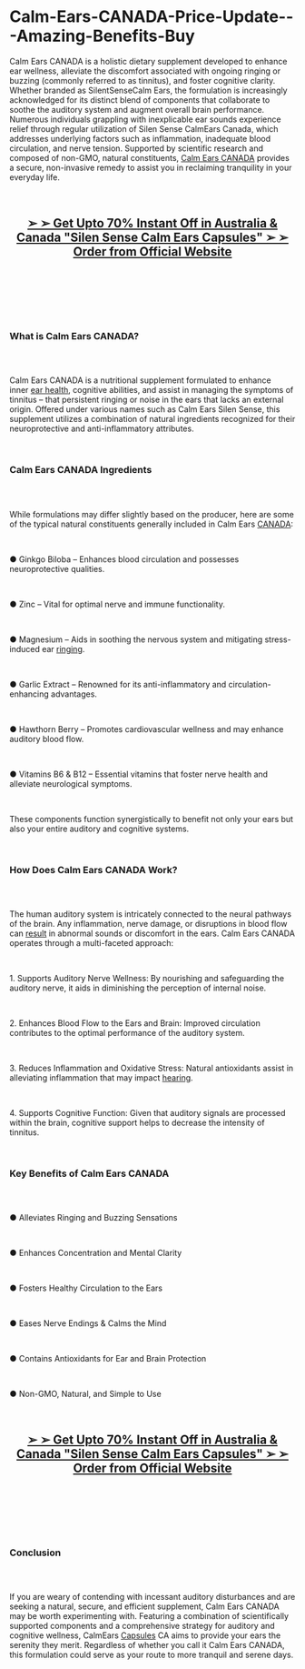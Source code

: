 # Calm-Ears-CANADA-Price-Update---Amazing-Benefits-Buy

<p>Calm Ears CANADA is a holistic dietary supplement developed to enhance ear wellness, alleviate the discomfort associated with ongoing ringing or buzzing (commonly referred to as tinnitus), and foster cognitive clarity. Whether branded as SilentSenseCalm Ears, the formulation is increasingly acknowledged for its distinct blend of components that collaborate to soothe the auditory system and augment overall brain performance. Numerous individuals grappling with inexplicable ear sounds experience relief through regular utilization of Silen Sense CalmEars Canada, which addresses underlying factors such as inflammation, inadequate blood circulation, and nerve tension. Supported by scientific research and composed of non-GMO, natural constituents,&nbsp;<a href="https://silensensecalmears.com/">Calm Ears CANADA</a>&nbsp;provides a secure, non-invasive remedy to assist you in reclaiming tranquility in your everyday life.</p>
<p>&nbsp;</p>
<h2 align="CENTER"><strong><a href="https://academly.org/recommends/calmears/">➢ ➢&nbsp;Get Upto 70% Instant Off in Australia &amp; Canada "Silen Sense Calm Ears Capsules" ➢ ➢ Order from Official Website</a></strong></h2>
<h2>&nbsp;</h2>
<p><a href="https://academly.org/recommends/calmears/"><img src="https://storage.penzu.com/g/TgBixfMYe4SX1px3" alt="" /></a></p>
<p>&nbsp;</p>
<h3><strong>What is Calm Ears CANADA?</strong></h3>
<h3>&nbsp;</h3>
<p>Calm Ears CANADA is a nutritional supplement formulated to enhance inner&nbsp;<a href="https://thecosmiccore.com/">ear health</a>, cognitive abilities, and assist in managing the symptoms of tinnitus &ndash; that persistent ringing or noise in the ears that lacks an external origin. Offered under various names such as Calm Ears Silen Sense, this supplement utilizes a combination of natural ingredients recognized for their neuroprotective and anti-inflammatory attributes.</p>
<p>&nbsp;</p>
<h3><strong>Calm Ears CANADA Ingredients</strong></h3>
<h3>&nbsp;</h3>
<p>While formulations may differ slightly based on the producer, here are some of the typical natural constituents generally included in Calm Ears&nbsp;<a href="https://theaudifort.com/">CANADA</a>:</p>
<p>&nbsp;</p>
<p>● Ginkgo Biloba &ndash; Enhances blood circulation and possesses neuroprotective qualities.</p>
<p>&nbsp;</p>
<p>● Zinc &ndash; Vital for optimal nerve and immune functionality.</p>
<p>&nbsp;</p>
<p>● Magnesium &ndash; Aids in soothing the nervous system and mitigating stress-induced ear&nbsp;<a href="https://tinnitrolhearing.com/">ringing</a>.</p>
<p>&nbsp;</p>
<p>● Garlic Extract &ndash; Renowned for its anti-inflammatory and circulation-enhancing advantages.</p>
<p>&nbsp;</p>
<p>● Hawthorn Berry &ndash; Promotes cardiovascular wellness and may enhance auditory blood flow.</p>
<p>&nbsp;</p>
<p>● Vitamins B6 &amp; B12 &ndash; Essential vitamins that foster nerve health and alleviate neurological symptoms.</p>
<p>&nbsp;</p>
<p>These components function synergistically to benefit not only your ears but also your entire auditory and cognitive systems.</p>
<p>&nbsp;</p>
<h3><strong>How Does Calm Ears CANADA Work?</strong></h3>
<h3>&nbsp;</h3>
<p>The human auditory system is intricately connected to the neural pathways of the brain. Any inflammation, nerve damage, or disruptions in blood flow can&nbsp;<a href="https://ringquietpluss.com/">result</a>&nbsp;in abnormal sounds or discomfort in the ears. Calm Ears CANADA operates through a multi-faceted approach:</p>
<p>&nbsp;</p>
<p>1. Supports Auditory Nerve Wellness: By nourishing and safeguarding the auditory nerve, it aids in diminishing the perception of internal noise.</p>
<p>&nbsp;</p>
<p>2. Enhances Blood Flow to the Ears and Brain: Improved circulation contributes to the optimal performance of the auditory system.</p>
<p>&nbsp;</p>
<p>3. Reduces Inflammation and Oxidative Stress: Natural antioxidants assist in alleviating inflammation that may impact&nbsp;<a href="https://vitrafoxin.net/">hearing</a>.</p>
<p>&nbsp;</p>
<p>4. Supports Cognitive Function: Given that auditory signals are processed within the brain, cognitive support helps to decrease the intensity of tinnitus.</p>
<p>&nbsp;</p>
<h3><strong>Key Benefits of Calm Ears CANADA</strong></h3>
<h3>&nbsp;</h3>
<p>● Alleviates Ringing and Buzzing Sensations</p>
<p>&nbsp;</p>
<p>● Enhances Concentration and Mental Clarity</p>
<p>&nbsp;</p>
<p>● Fosters Healthy Circulation to the Ears</p>
<p>&nbsp;</p>
<p>● Eases Nerve Endings &amp; Calms the Mind</p>
<p>&nbsp;</p>
<p>● Contains Antioxidants for Ear and Brain Protection</p>
<p>&nbsp;</p>
<p>● Non-GMO, Natural, and Simple to Use</p>
<p>&nbsp;</p>
<h2 align="CENTER"><strong><a href="https://academly.org/recommends/calmears/">➢ ➢&nbsp;Get Upto 70% Instant Off in Australia &amp; Canada "Silen Sense Calm Ears Capsules" ➢ ➢ Order from Official Website</a></strong></h2>
<h2>&nbsp;</h2>
<p><a href="https://academly.org/recommends/calmears/"><img src="https://storage.penzu.com/g/x9A4exyJQQvpHnsK" alt="" /></a></p>
<p>&nbsp;</p>
<h3><strong>Conclusion</strong></h3>
<h3>&nbsp;</h3>
<p>If you are weary of contending with incessant auditory disturbances and are seeking a natural, secure, and efficient supplement, Calm Ears CANADA may be worth experimenting with. Featuring a combination of scientifically supported components and a comprehensive strategy for auditory and cognitive wellness, CalmEars&nbsp;<a href="https://elementorganicsgummies.com/">Capsules</a>&nbsp;CA aims to provide your ears the serenity they merit. Regardless of whether you call it Calm Ears CANADA, this formulation could serve as your route to more tranquil and serene days.</p>
